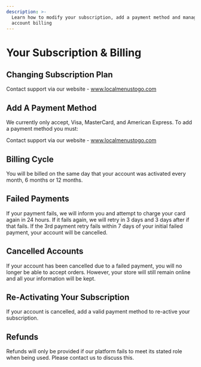 ```yaml
---
description: >-
  Learn how to modify your subscription, add a payment method and manage your
  account billing
---
```


# Your Subscription & Billing

## Changing Subscription Plan

Contact support via our website - www.localmenustogo.com

## Add A Payment Method

We currently only accept, Visa, MasterCard, and American Express. To add a payment method you must:

Contact support via our website - www.localmenustogo.com

## Billing Cycle

You will be billed on the same day that your account was activated every month, 6 months or 12 months.

## Failed Payments

If your payment fails, we will inform you and attempt to charge your card again in 24 hours. If it fails again, we will retry in 3 days and 3 days after if that fails. If the 3rd payment retry fails within 7 days of your initial failed payment, your account will be cancelled.

## Cancelled Accounts

If your account has been cancelled due to a failed payment, you will no longer be able to accept orders. However, your store will still remain online and all your information will be kept.

## Re-Activating Your Subscription

If your account is cancelled, add a valid payment method to re-active your subscription.

## Refunds

Refunds will only be provided if our platform fails to meet its stated role when being used. Please contact us to discuss this.

